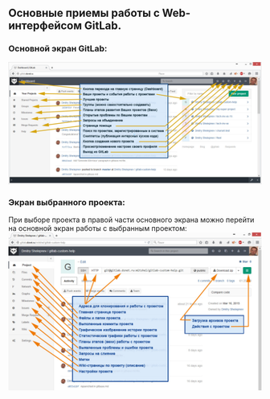 ## Основные приемы работы с Web-интерфейсом GitLab.

### Основной экран GitLab:  
![Основной экран GitLab.](img/1-dashboard.jpg)

### Экран выбранного проекта: 
При выборе проекта в правой части основного экрана можно перейти на основной экран работы с выбранным проектом:   
![Экран Project.](img/2-project.jpg)
